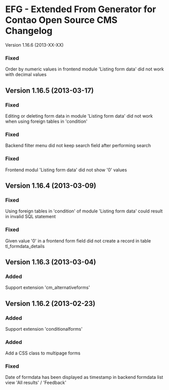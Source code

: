 EFG - Extended From Generator for Contao Open Source CMS Changelog
==================================================================

Version 1.16.6 (2013-XX-XX)

### Fixed
Order by numeric values in frontend module 'Listing form data' did not
work with decimal values


Version 1.16.5 (2013-03-17)
---------------------------------

### Fixed
Editing or deleting form data in module 'Listing form data' did not work when using foreign tables in 'condition'

### Fixed
Backend filter menu did not keep search field after performing search

### Fixed
Frontend modul 'Listing form data' did not show '0' values


Version 1.16.4 (2013-03-09)
---------------------------

### Fixed
Using foreign tables in 'condition' of module 'Listing form data' could result in invalid SQL statement

### Fixed
Given value '0' in a frontend form field did not create a record in table tl_formdata_details


Version 1.16.3 (2013-03-04)
---------------------------

### Added
Support extension 'cm_alternativeforms'


Version 1.16.2 (2013-02-23)
---------------------------

### Added
Support extension 'conditionalforms'

### Added
Add a CSS class to multipage forms

### Fixed
Date of formdata has been displayed as timestamp in backend formdata list view
'All results' / 'Feedback'
